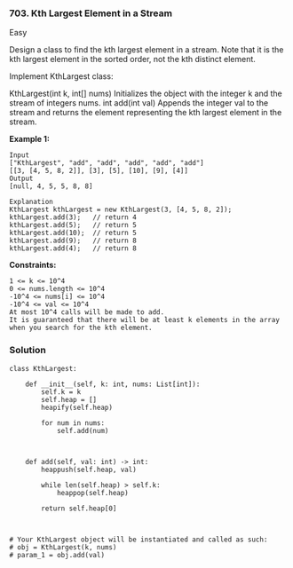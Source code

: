 ### 703. Kth Largest Element in a Stream
Easy

Design a class to find the kth largest element in a stream. Note that it is the kth largest element in the sorted order, not the kth distinct element.

Implement KthLargest class:

KthLargest(int k, int[] nums) Initializes the object with the integer k and the stream of integers nums.
int add(int val) Appends the integer val to the stream and returns the element representing the kth largest element in the stream.
 

**Example 1:**
```
Input
["KthLargest", "add", "add", "add", "add", "add"]
[[3, [4, 5, 8, 2]], [3], [5], [10], [9], [4]]
Output
[null, 4, 5, 5, 8, 8]

Explanation
KthLargest kthLargest = new KthLargest(3, [4, 5, 8, 2]);
kthLargest.add(3);   // return 4
kthLargest.add(5);   // return 5
kthLargest.add(10);  // return 5
kthLargest.add(9);   // return 8
kthLargest.add(4);   // return 8
``` 

**Constraints:**
```
1 <= k <= 10^4
0 <= nums.length <= 10^4
-10^4 <= nums[i] <= 10^4
-10^4 <= val <= 10^4
At most 10^4 calls will be made to add.
It is guaranteed that there will be at least k elements in the array when you search for the kth element.
```

### Solution
```
class KthLargest:

    def __init__(self, k: int, nums: List[int]):
        self.k = k
        self.heap = []
        heapify(self.heap)
        
        for num in nums:
            self.add(num)
        
        

    def add(self, val: int) -> int:
        heappush(self.heap, val)
        
        while len(self.heap) > self.k:
            heappop(self.heap)
        
        return self.heap[0]
        


# Your KthLargest object will be instantiated and called as such:
# obj = KthLargest(k, nums)
# param_1 = obj.add(val)
```
